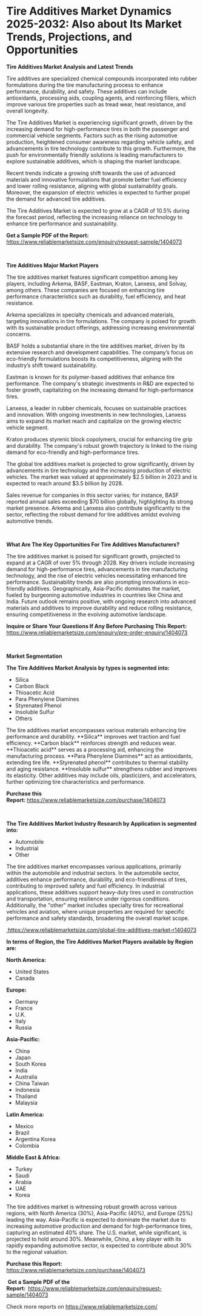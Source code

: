 <p><h1>Tire Additives Market Dynamics 2025-2032: Also about Its Market Trends, Projections, and Opportunities</h1></p><p><strong>Tire Additives Market Analysis and Latest Trends</strong></p>
<p><p>Tire additives are specialized chemical compounds incorporated into rubber formulations during the tire manufacturing process to enhance performance, durability, and safety. These additives can include antioxidants, processing aids, coupling agents, and reinforcing fillers, which improve various tire properties such as tread wear, heat resistance, and overall longevity.</p><p>The Tire Additives Market is experiencing significant growth, driven by the increasing demand for high-performance tires in both the passenger and commercial vehicle segments. Factors such as the rising automotive production, heightened consumer awareness regarding vehicle safety, and advancements in tire technology contribute to this growth. Furthermore, the push for environmentally friendly solutions is leading manufacturers to explore sustainable additives, which is shaping the market landscape.</p><p>Recent trends indicate a growing shift towards the use of advanced materials and innovative formulations that promote better fuel efficiency and lower rolling resistance, aligning with global sustainability goals. Moreover, the expansion of electric vehicles is expected to further propel the demand for advanced tire additives.</p><p>The Tire Additives Market is expected to grow at a CAGR of 10.5% during the forecast period, reflecting the increasing reliance on technology to enhance tire performance and sustainability.</p></p>
<p><strong>Get a Sample PDF of the Report:&nbsp;</strong> <a href="https://www.reliablemarketsize.com/enquiry/request-sample/1404073?utm_campaign=2747&utm_medium=2&utm_source=Github&utm_content=ia&utm_term=28032025&utm_id=tire-additives">https://www.reliablemarketsize.com/enquiry/request-sample/1404073</a></p>
<p>&nbsp;</p>
<p><strong>Tire Additives Major Market Players</strong></p>
<p><p>The tire additives market features significant competition among key players, including Arkema, BASF, Eastman, Kraton, Lanxess, and Solvay, among others. These companies are focused on enhancing tire performance characteristics such as durability, fuel efficiency, and heat resistance.</p><p>Arkema specializes in specialty chemicals and advanced materials, targeting innovations in tire formulations. The company is poised for growth with its sustainable product offerings, addressing increasing environmental concerns.</p><p>BASF holds a substantial share in the tire additives market, driven by its extensive research and development capabilities. The company’s focus on eco-friendly formulations boosts its competitiveness, aligning with the industry’s shift toward sustainability.</p><p>Eastman is known for its polymer-based additives that enhance tire performance. The company's strategic investments in R&D are expected to foster growth, capitalizing on the increasing demand for high-performance tires.</p><p>Lanxess, a leader in rubber chemicals, focuses on sustainable practices and innovation. With ongoing investments in new technologies, Lanxess aims to expand its market reach and capitalize on the growing electric vehicle segment.</p><p>Kraton produces styrenic block copolymers, crucial for enhancing tire grip and durability. The company's robust growth trajectory is linked to the rising demand for eco-friendly and high-performance tires.</p><p>The global tire additives market is projected to grow significantly, driven by advancements in tire technology and the increasing production of electric vehicles. The market was valued at approximately $2.5 billion in 2023 and is expected to reach around $3.5 billion by 2028.</p><p>Sales revenue for companies in this sector varies; for instance, BASF reported annual sales exceeding $70 billion globally, highlighting its strong market presence. Arkema and Lanxess also contribute significantly to the sector, reflecting the robust demand for tire additives amidst evolving automotive trends.</p></p>
<p>&nbsp;</p>
<p><strong>What Are The Key Opportunities For Tire Additives Manufacturers?</strong></p>
<p><p>The tire additives market is poised for significant growth, projected to expand at a CAGR of over 5% through 2028. Key drivers include increasing demand for high-performance tires, advancements in tire manufacturing technology, and the rise of electric vehicles necessitating enhanced tire performance. Sustainability trends are also prompting innovations in eco-friendly additives. Geographically, Asia-Pacific dominates the market, fueled by burgeoning automotive industries in countries like China and India. Future outlook remains positive, with ongoing research into advanced materials and additives to improve durability and reduce rolling resistance, ensuring competitiveness in the evolving automotive landscape.</p></p>
<p><strong>Inquire or Share Your Questions If Any Before Purchasing This Report:</strong> <a href="https://www.reliablemarketsize.com/enquiry/pre-order-enquiry/1404073?utm_campaign=2747&utm_medium=2&utm_source=Github&utm_content=ia&utm_term=28032025&utm_id=tire-additives">https://www.reliablemarketsize.com/enquiry/pre-order-enquiry/1404073</a></p>
<p>&nbsp;</p>
<p><strong>Market Segmentation</strong></p>
<p><strong>The Tire Additives Market Analysis by types is segmented into:</strong></p>
<p><ul><li>Silica</li><li>Carbon Black</li><li>Thioacetic Acid</li><li>Para Phenylene Diamines</li><li>Styrenated Phenol</li><li>Insoluble Sulfur</li><li>Others</li></ul></p>
<p><p>The tire additives market encompasses various materials enhancing tire performance and durability. **Silica** improves wet traction and fuel efficiency. **Carbon black** reinforces strength and reduces wear. **Thioacetic acid** serves as a processing aid, enhancing the manufacturing process. **Para Phenylene Diamines** act as antioxidants, extending tire life. **Styrenated phenol** contributes to thermal stability and aging resistance. **Insoluble sulfur** strengthens rubber and improves its elasticity. Other additives may include oils, plasticizers, and accelerators, further optimizing tire characteristics and performance.</p></p>
<p><strong>Purchase this Report:&nbsp;</strong><a href="https://www.reliablemarketsize.com/purchase/1404073?utm_campaign=2747&utm_medium=2&utm_source=Github&utm_content=ia&utm_term=28032025&utm_id=tire-additives">https://www.reliablemarketsize.com/purchase/1404073</a></p>
<p>&nbsp;</p>
<p><strong>The Tire Additives Market Industry Research by Application is segmented into:</strong></p>
<p><ul><li>Automobile</li><li>Industrial</li><li>Other</li></ul></p>
<p><p>The tire additives market encompasses various applications, primarily within the automobile and industrial sectors. In the automobile sector, additives enhance performance, durability, and eco-friendliness of tires, contributing to improved safety and fuel efficiency. In industrial applications, these additives support heavy-duty tires used in construction and transportation, ensuring resilience under rigorous conditions. Additionally, the "other" market includes specialty tires for recreational vehicles and aviation, where unique properties are required for specific performance and safety standards, broadening the overall market scope.</p></p>
<p><a href="https://www.reliablemarketsize.com/global-tire-additives-market-r1404073?utm_campaign=2747&utm_medium=2&utm_source=Github&utm_content=ia&utm_term=28032025&utm_id=tire-additives">&nbsp;https://www.reliablemarketsize.com/global-tire-additives-market-r1404073</a></p>
<p><strong>In terms of Region, the Tire Additives Market Players available by Region are:</strong></p>
<p>
    <p> <strong> North America: </strong>
        <ul>
            <li>United States</li>
            <li>Canada</li>
        </ul>
        </p> 
    <p> <strong> Europe: </strong>
        <ul>
            <li>Germany</li>
            <li>France</li>
            <li>U.K.</li>
            <li>Italy</li>
            <li>Russia</li>
        </ul>
        </p> 
    <p> <strong> Asia-Pacific: </strong>
        <ul>
            <li>China</li>
            <li>Japan</li>
            <li>South Korea</li>
            <li>India</li>
            <li>Australia</li>
            <li>China Taiwan</li>
            <li>Indonesia</li>
            <li>Thailand</li>
            <li>Malaysia</li>
        </ul>
        </p> 
    <p> <strong> Latin America: </strong>
        <ul>
            <li>Mexico</li>
            <li>Brazil</li>
            <li>Argentina Korea</li>
            <li>Colombia</li>
        </ul>
        </p> 
    <p> <strong> Middle East & Africa: </strong>
        <ul>
            <li>Turkey</li>
            <li>Saudi</li>
            <li>Arabia</li>
            <li>UAE</li>
            <li>Korea</li>
        </ul>
    </p>
    </p>
<p><p>The tire additives market is witnessing robust growth across various regions, with North America (30%), Asia-Pacific (40%), and Europe (25%) leading the way. Asia-Pacific is expected to dominate the market due to increasing automotive production and demand for high-performance tires, capturing an estimated 40% share. The U.S. market, while significant, is projected to hold around 30%. Meanwhile, China, a key player with its rapidly expanding automotive sector, is expected to contribute about 30% to the regional valuation.</p></p>
<p><strong>Purchase this Report: </strong><a href="https://www.reliablemarketsize.com/purchase/1404073?utm_campaign=2747&utm_medium=2&utm_source=Github&utm_content=ia&utm_term=28032025&utm_id=tire-additives">https://www.reliablemarketsize.com/purchase/1404073</a></p>
<p>&nbsp;<strong>Get a Sample PDF of the Report:&nbsp;&nbsp;</strong><a href="https://www.reliablemarketsize.com/enquiry/request-sample/1404073?utm_campaign=2747&utm_medium=2&utm_source=Github&utm_content=ia&utm_term=28032025&utm_id=tire-additives">https://www.reliablemarketsize.com/enquiry/request-sample/1404073</a></p>
<p><strong></strong></p>
<p>Check more reports on <a href="https://www.reliablemarketsize.com/?utm_campaign=2747&utm_medium=2&utm_source=Github&utm_content=ia&utm_term=28032025&utm_id=tire-additives">https://www.reliablemarketsize.com/</a></p>
